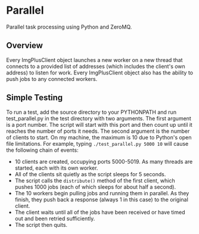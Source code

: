 Parallel
========

Parallel task processing using Python and ZeroMQ.

Overview
-------------

Every ImgPlusClient object launches a new worker on a new thread that connects to a provided list of addresses (which includes the client's own address) to listen for work. Every ImgPlusClient object also has the ability to push jobs to any connected workers.

Simple Testing
-------------------

To run a test, add the source directory to your PYTHONPATH and run test_parallel.py in the test directory with two arguments. The first argument is a port number. The script will start with this port and then count up until it reaches the number of ports it needs. The second argument is the number of clients to start. On my machine, the maximum is 10 due to Python's open file limitations. For example, typing `./test_parallel.py 5000 10` will cause the following chain of events:

-   10 clients are created, occupying ports 5000-5019. As many threads are started, each with its own worker.
-   All of the clients sit quietly as the script sleeps for 5 seconds.
-   The script calls the `distribute()` method of the first client, which pushes 1000 jobs (each of which sleeps for about half a second).
-   The 10 workers begin pulling jobs and running them in parallel. As they finish, they push back a response (always 1 in this case) to the original client.
- The client waits until all of the jobs have been received or have timed out and been retried sufficiently.
- The script then quits.